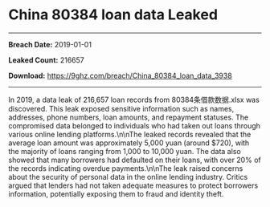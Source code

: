 # China 80384 loan data Leaked

------------
**Breach Date:** 2019-01-01

**Leaked Count:** 216657

**Download:** https://9ghz.com/breach/China_80384_loan_data_3938

------------
In 2019, a data leak of 216,657 loan records from 80384条借款数据.xlsx was discovered. This leak exposed sensitive information such as names, addresses, phone numbers, loan amounts, and repayment statuses. The compromised data belonged to individuals who had taken out loans through various online lending platforms.\n\nThe leaked records revealed that the average loan amount was approximately 5,000 yuan (around $720), with the majority of loans ranging from 1,000 to 10,000 yuan. The data also showed that many borrowers had defaulted on their loans, with over 20% of the records indicating overdue payments.\n\nThe leak raised concerns about the security of personal data in the online lending industry. Critics argued that lenders had not taken adequate measures to protect borrowers information, potentially exposing them to fraud and identity theft.
